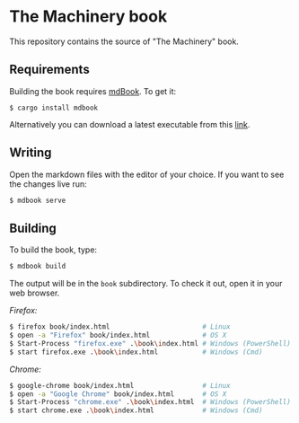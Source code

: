 # The Machinery book

This repository contains the source of "The Machinery" book.

## Requirements

Building the book requires [mdBook](https://github.com/rust-lang-nursery/mdBook). To get it:

```
$ cargo install mdbook
```

Alternatively you can download a latest executable from this [link](https://github.com/rust-lang/mdBook/releases/).

## Writing

Open the markdown files with the editor of your choice. If you want to see the changes live run:

```bash
$ mdbook serve
```

## Building

To build the book, type:

```bash
$ mdbook build
```

The output will be in the `book` subdirectory. To check it out, open it in your web browser.

*Firefox:*

```bash
$ firefox book/index.html                       # Linux
$ open -a "Firefox" book/index.html             # OS X
$ Start-Process "firefox.exe" .\book\index.html # Windows (PowerShell)
$ start firefox.exe .\book\index.html           # Windows (Cmd)
```

*Chrome:*

```bash
$ google-chrome book/index.html                 # Linux
$ open -a "Google Chrome" book/index.html       # OS X
$ Start-Process "chrome.exe" .\book\index.html  # Windows (PowerShell)
$ start chrome.exe .\book\index.html            # Windows (Cmd)
```
